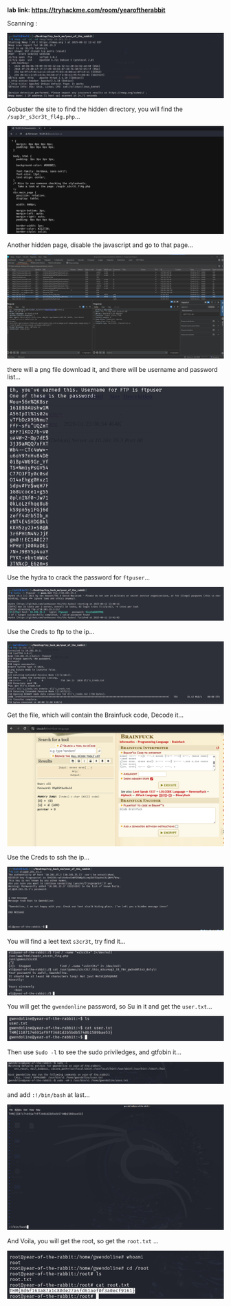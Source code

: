 **lab link: <https://tryhackme.com/room/yearoftherabbit>**

Scanning :

![nmap](../assets/tryhackme/yearoftherabbit/nmap.png)

Gobuster the site to find the hidden directory, you will find the `/sup3r_s3cr3t_fl4g.php`...

![secretphp](../assets/tryhackme/yearoftherabbit/secretphp.png)

Another hidden page, disable the javascript and go to that page...

![hiddendir](../assets/tryhackme/yearoftherabbit/hiddendir.png)

there will a png file download it, and there will be username and password list...

![userpass](../assets/tryhackme/yearoftherabbit/userpass.png)

Use the hydra to crack the password for `ftpuser`...

![crack](../assets/tryhackme/yearoftherabbit/passcrack.png)

Use the Creds to ftp to the ip...

![ftp](../assets/tryhackme/yearoftherabbit/ftp.png)

Get the file, which will contain the Brainfuck code, Decode it...

![elicred](../assets/tryhackme/yearoftherabbit/elicred.png)

Use the Creds to ssh the ip...

![ssh](../assets/tryhackme/yearoftherabbit/elissh.png)

You will find a leet text `s3cr3t`, try find it...

![find](../assets/tryhackme/yearoftherabbit/gwendolinepass.png)

You will get the `gwendonline` password, so Su in it and get the `user.txt`...

![user](../assets/tryhackme/yearoftherabbit/user_txt.png)

Then use `Sudo -l` to see the sudo priviledges, and gtfobin it...

![priv1](../assets/tryhackme/yearoftherabbit/privesc1.png)

and add `:!/bin/bash` at last...

![priv2](../assets/tryhackme/yearoftherabbit/privesc2.png)

And Voila, you will get the root, so get the `root.txt` ...

![root](../assets/tryhackme/yearoftherabbit/rootflag.png)